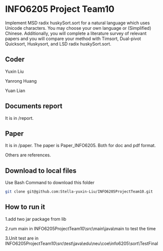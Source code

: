 # INFO6205 Project Team10

Implement MSD radix huskySort.sort for a natural language which uses Unicode characters. 
You may choose your own language or (Simplified) Chinese. Additionally, you will complete a 
literature survey of relevant papers and you will compare your method with Timsort, Dual-pivot 
Quicksort, Huskysort, and LSD radix huskySort.sort. 


## Coder

Yuxin Liu

Yanrong Huang

Yuan Lian


## Documents report

It is in /report.

## Paper

It is in /paper. The paper is Paper_INFO6205. Both for doc and pdf format.

Others are references.


## Download to local files

Use Bash Command to download this folder

```bash
git clone git@github.com:Stella-yuxin-Liu/INFO6205ProjectTeam10.git
```
## How to run it
1.add two jar package from lib

2.rum main in INFO6205ProjectTeam10\src\main\java\main to test the time

3.Unit test are in INFO6205ProjectTeam10\src\test\java\edu\neu\coe\info6205\sort\TestFinal

